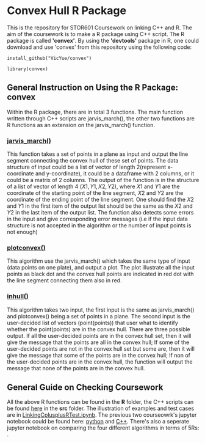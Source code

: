 # Convex Hull R Package
This is the repository for STOR601 Coursework on linking C++ and R. The aim of the coursework is to make a R package using C++ script. The R package is called **'convex'**. By using the **'devtools'** package in R, one could download and use 'convex' from this repository using the following code:
```
install_github("VicYue/convex")

library(convex)
```

## General Instruction on Using the R Package: convex
Within the R package, there are in total 3 functions. The main function written through C++ scripts are jarvis_march(), the other two functions are R functions as an extension on the jarvis_march() function.

### [jarvis_march()](jarvis_march.R)
This function takes a set of points in a plane as input and output the line segment connecting the convex hull of these set of points. The data structure of input could be a list of vector of length 2(represent x-coordinate and y-coordinate), it could be a dataframe with 2 columns, or it could be a matrix of 2 columns. The output of the function is in the structure of a list of vector of length 4 $(X1,Y1,X2,Y2)$, where $X1$ and $Y1$ are the coordinate of the starting point of the line segment, $X2$ and $Y2$ are the coordinate of the ending point of the line segment. One should find the $X2$ and $Y1$ in the first item of the output list should be the same as the $X2$ and $Y2$ in the last item of the output list. The function also detects some errors in the input and give corresponding error messages (i.e if the input data structure is not accepted in the algorithm or the number of input points is not enough)

### [plotconvex()](plott.R)
This algorithm use the jarvis_march() which takes the same type of input (data points on one plate), and output a plot. The plot illustrate all the input points as black dot and the convex hull points are indicated in red dot with the line segment connecting them also in red. 


### [inhull()](in_hull.R)
This algorithm takes two input, the first input is the same as jarvis_march() and plotconvex() being a set of points in a plane. The second input is the user-decided list of vectors (point(points)) that user what to identify whether the point(points) are in the convex hull. There are three possible output. If all the user-decided points are in the convex hull set, then it will give the message that the points are all in the convex hull; If some of the user-decided points are not in the convex hull set but some are, then it will give the message that some of the points are in the convex hull; If non of the user-decided points are in the convex hull, the function will output the message that none of the points are in the convex hull.

## General Guide on Checking Coursework
All the above R functions can be found in the **R** folder, the C++ scripts can be found [here](jm.cpp) in the **src** folder. The illustration of examples and test cases are in [LinkingCplusplusRTest.ipynb](LinkingCplusplusRTest.ipynb). The previous two courseowrk's jupyter notebook could be found here: [python](PythonCoursework.ipynb) and [C++](C++_Coursework.ipynb). There's also a seperate jupyter notebook on comparing the four different algorithms in terms of 5Rs: .
